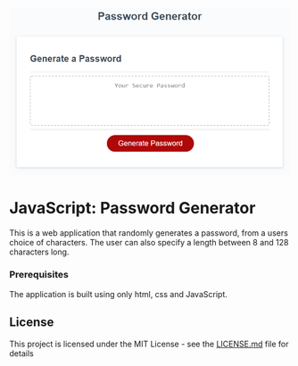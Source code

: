 ![password generator demo](./assets/example-image/03-javascript-homework-demo.png)

# JavaScript: Password Generator

This is a web application that randomly generates a password, from a users choice of characters. The user can also specify a length between 8 and 128 characters long.

### Prerequisites

The application is built using only html, css and JavaScript.

## License

This project is licensed under the MIT License - see the [LICENSE.md](LICENSE.md) file for details
